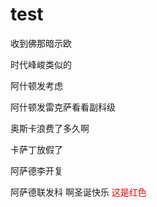 # test
收到佛那暗示欧

时代峰峻类似的

阿什顿发考虑

阿什顿发雷克萨看看副科级

奥斯卡浪费了多久啊

卡萨丁放假了

阿萨德李开复

阿萨德联发科
啊圣诞快乐
<span style="color:red;">这是红色</span>